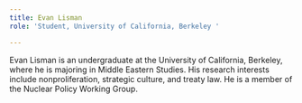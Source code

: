 ```yaml
---
title: Evan Lisman
role: 'Student, University of California, Berkeley '

---
```

Evan Lisman is an undergraduate at the University of California, Berkeley, where he is majoring in Middle Eastern Studies. His research interests include nonproliferation, strategic culture, and treaty law. He is a member of the Nuclear Policy Working Group.